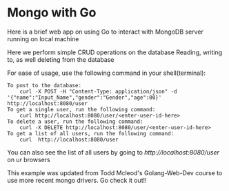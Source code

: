 # Mongo with Go

Here is a brief web app on using Go to interact with MongoDB server running on local machine

Here we  perform simple CRUD operations on the database
Reading, writing to, as well deleting from the database

For ease of usage, use the following command in your shell(terminal):
    
    To post to the database:
        curl -X POST -H "Content-Type: application/json" -d '{"name":"Input_Name","gender":"Gender","age":00}' http://localhost:8080/user
    To get a single user, run the following command:
        curl http://localhost:8080/user/<enter-user-id-here>
    To delete a user, run the following command:
        curl -X DELETE http://localhost:8080/user/<enter-user-id-here>
    To get a list of all users, run the following command:
        curl  http://localhost:8080/user
    
You can also see the list of all users by going to *http://localhost:8080/user* on ur browsers

This example was updated from Todd Mcleod's Golang-Web-Dev course to use more recent mongo drivers.
Go check it out!!
